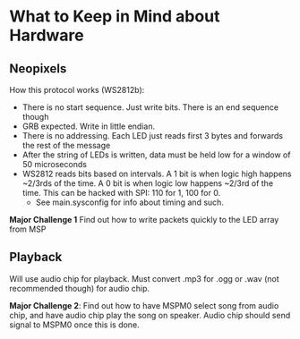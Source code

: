 # What to Keep in Mind about Hardware

## Neopixels

How this protocol works (WS2812b):

- There is no start sequence. Just write bits. There is an end sequence though
- GRB expected. Write in little endian.
- There is no addressing. Each LED just reads first 3 bytes and forwards the rest of the message
- After the string of LEDs is written, data must be held low for a window of 50 microseconds
- WS2812 reads bits based on intervals. A 1 bit is when logic high happens ~2/3rds of the time. A 0 bit is when logic low happens ~2/3rd of the time. This can be hacked with SPI: 110 for 1, 100 for 0. 
  - See main.sysconfig for info about timing and such.

**Major Challenge 1** Find out how to write packets quickly to the LED array from MSP

## Playback

Will use audio chip for playback. Must convert .mp3 for .ogg or .wav (not recommended though) for audio chip.

**Major Challenge 2**: Find out how to have MSPM0 select song from audio chip, and have audio chip play the song on speaker. Audio chip should send signal to MSPM0 once this is done.